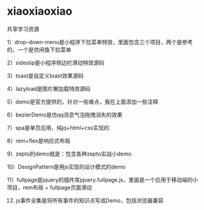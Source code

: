 # xiaoxiaoxiao
共享学习资源

1）drop-down-menu是小程序下拉菜单特效，里面包含三个项目，两个是参考的，一个是仿闲鱼下拉菜单

2）sideslip是小程序侧边栏滑动特效源码

3）toast是自定义toast效果源码

4）lazyload是图片懒加载特效源码

5）demo是官方提供的，针对一些难点，我在上面添加一些注释

6）bezierDemo是仿qq消息气泡拖拽消失的效果

7）spa是单页应用，纯jq+html+css实现的

8）rem+flex是响应式布局

9）zepto的demo就是：包含各种zepto实战小demo

10）DesignPattern是用js实现的设计模式的demo

11）fullpage是jquery的插件库jquery.fullpage.js，里面是一个应用于移动端的小项目，rem布局 + fullpage页面滑动

12) js事件全集是将所有事件的知识点写成Demo，包括浏览器兼容
